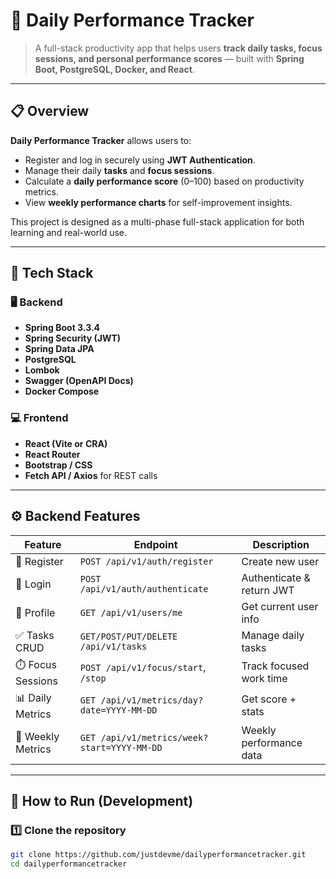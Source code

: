 # 🚀 Daily Performance Tracker

> A full-stack productivity app that helps users **track daily tasks, focus sessions, and personal performance scores** — built with **Spring Boot, PostgreSQL, Docker, and React**.

---

## 📋 Overview

**Daily Performance Tracker** allows users to:
- Register and log in securely using **JWT Authentication**.
- Manage their daily **tasks** and **focus sessions**.
- Calculate a **daily performance score** (0–100) based on productivity metrics.
- View **weekly performance charts** for self-improvement insights.

This project is designed as a multi-phase full-stack application for both learning and real-world use.

---

## 🧩 Tech Stack

### 🖥️ Backend
- **Spring Boot 3.3.4**
- **Spring Security (JWT)**
- **Spring Data JPA**
- **PostgreSQL**
- **Lombok**
- **Swagger (OpenAPI Docs)**
- **Docker Compose**

### 💻 Frontend
- **React (Vite or CRA)**
- **React Router**
- **Bootstrap / CSS**
- **Fetch API / Axios** for REST calls

---

## ⚙️ Backend Features

| Feature | Endpoint | Description |
|----------|-----------|-------------|
| 🔐 Register | `POST /api/v1/auth/register` | Create new user |
| 🔑 Login | `POST /api/v1/auth/authenticate` | Authenticate & return JWT |
| 👤 Profile | `GET /api/v1/users/me` | Get current user info |
| ✅ Tasks CRUD | `GET/POST/PUT/DELETE /api/v1/tasks` | Manage daily tasks |
| ⏱️ Focus Sessions | `POST /api/v1/focus/start`, `/stop` | Track focused work time |
| 📊 Daily Metrics | `GET /api/v1/metrics/day?date=YYYY-MM-DD` | Get score + stats |
| 📅 Weekly Metrics | `GET /api/v1/metrics/week?start=YYYY-MM-DD` | Weekly performance data |

---

## 🔧 How to Run (Development)

### 1️⃣ Clone the repository
```bash
git clone https://github.com/justdevme/dailyperformancetracker.git
cd dailyperformancetracker
